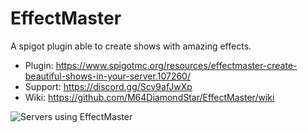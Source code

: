 # EffectMaster
A spigot plugin able to create shows with amazing effects.

- Plugin: https://www.spigotmc.org/resources/effectmaster-create-beautiful-shows-in-your-server.107260/
- Support: https://discord.gg/Scv9afJwXp
- Wiki: https://github.com/M64DiamondStar/EffectMaster/wiki 

![Servers using EffectMaster](https://bstats.org/signatures/bukkit/EffectMaster.svg)

